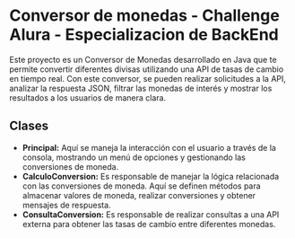 <h1>Conversor de monedas - Challenge Alura - Especializacion de BackEnd</h1>
<p>Este proyecto es un Conversor de Monedas desarrollado en Java que te permite convertir diferentes divisas utilizando una API de tasas de cambio en tiempo real. 
  Con este conversor, se pueden realizar solicitudes a la API,
  analizar la respuesta JSON, filtrar las monedas de interés y mostrar los resultados a los usuarios de manera clara.</p>
<h2>Clases</h2>
<ul>
  <li><strong>Principal:</strong> Aquí se maneja la interacción con el usuario a través de la consola, mostrando un menú de opciones y gestionando las conversiones de moneda.</li>
  <li><strong>CalculoConversion:</strong> Es responsable de manejar la lógica relacionada con las conversiones de moneda. Aquí se definen métodos para almacenar valores de moneda, 
    realizar conversiones y obtener mensajes de respuesta.</li>
  <li><strong>ConsultaConversion:</strong> Es responsable de realizar consultas a una API externa para obtener las tasas de cambio entre diferentes monedas.</li>
</ul>
